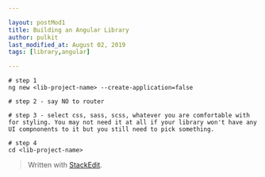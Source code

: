 ```yaml
---

layout: postMod1
title: Building an Angular Library
author: pulkit
last_modified_at: August 02, 2019
tags: [library,angular]

---
```


```
# step 1
ng new <lib-project-name> --create-application=false

# step 2 - say NO to router

# step 3 - select css, sass, scss, whatever you are comfortable with for styling. You may not need it at all if your library won't have any UI compnonents to it but you still need to pick something.

# step 4
cd <lib-project-name>
```

> Written with [StackEdit](https://stackedit.io/).
<!--stackedit_data:
eyJoaXN0b3J5IjpbMTU4MDkxNzQyNl19
-->